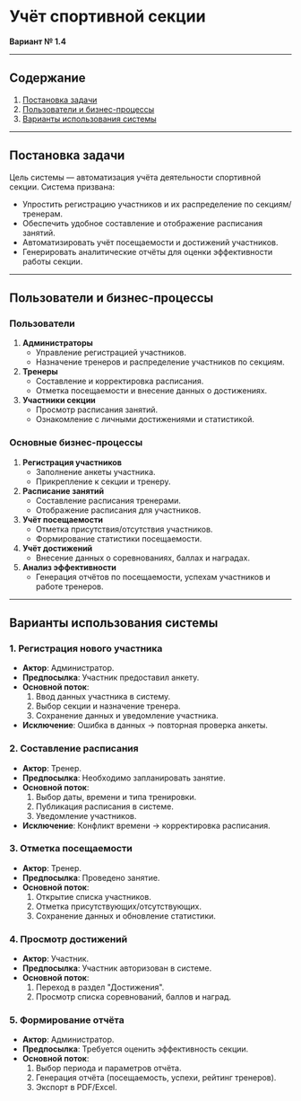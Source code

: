 # Учёт спортивной секции  
**Вариант № 1.4**  

---

## Содержание  
1. [Постановка задачи](#постановка-задачи)  
2. [Пользователи и бизнес-процессы](#пользователи-и-бизнес-процессы)  
3. [Варианты использования системы](#варианты-использования-системы)  

---

## Постановка задачи  
Цель системы — автоматизация учёта деятельности спортивной секции. Система призвана:  
- Упростить регистрацию участников и их распределение по секциям/тренерам.  
- Обеспечить удобное составление и отображение расписания занятий.  
- Автоматизировать учёт посещаемости и достижений участников.  
- Генерировать аналитические отчёты для оценки эффективности работы секции.  

---

## Пользователи и бизнес-процессы  

### Пользователи  
1. **Администраторы**  
   - Управление регистрацией участников.  
   - Назначение тренеров и распределение участников по секциям.  
2. **Тренеры**  
   - Составление и корректировка расписания.  
   - Отметка посещаемости и внесение данных о достижениях.  
3. **Участники секции**  
   - Просмотр расписания занятий.  
   - Ознакомление с личными достижениями и статистикой.  

### Основные бизнес-процессы  
1. **Регистрация участников**  
   - Заполнение анкеты участника.  
   - Прикрепление к секции и тренеру.  
2. **Расписание занятий**  
   - Составление расписания тренерами.  
   - Отображение расписания для участников.  
3. **Учёт посещаемости**  
   - Отметка присутствия/отсутствия участников.  
   - Формирование статистики посещаемости.  
4. **Учёт достижений**  
   - Внесение данных о соревнованиях, баллах и наградах.  
5. **Анализ эффективности**  
   - Генерация отчётов по посещаемости, успехам участников и работе тренеров.  

---

## Варианты использования системы  

### 1. Регистрация нового участника  
- **Актор**: Администратор.  
- **Предпосылка**: Участник предоставил анкету.  
- **Основной поток**:  
  1. Ввод данных участника в систему.  
  2. Выбор секции и назначение тренера.  
  3. Сохранение данных и уведомление участника.  
- **Исключение**: Ошибка в данных → повторная проверка анкеты.  

### 2. Составление расписания  
- **Актор**: Тренер.  
- **Предпосылка**: Необходимо запланировать занятие.  
- **Основной поток**:  
  1. Выбор даты, времени и типа тренировки.  
  2. Публикация расписания в системе.  
  3. Уведомление участников.  
- **Исключение**: Конфликт времени → корректировка расписания.  

### 3. Отметка посещаемости  
- **Актор**: Тренер.  
- **Предпосылка**: Проведено занятие.  
- **Основной поток**:  
  1. Открытие списка участников.  
  2. Отметка присутствующих/отсутствующих.  
  3. Сохранение данных и обновление статистики.  

### 4. Просмотр достижений  
- **Актор**: Участник.  
- **Предпосылка**: Участник авторизован в системе.  
- **Основной поток**:  
  1. Переход в раздел "Достижения".  
  2. Просмотр списка соревнований, баллов и наград.  

### 5. Формирование отчёта  
- **Актор**: Администратор.  
- **Предпосылка**: Требуется оценить эффективность секции.  
- **Основной поток**:  
  1. Выбор периода и параметров отчёта.  
  2. Генерация отчёта (посещаемость, успехи, рейтинг тренеров).  
  3. Экспорт в PDF/Excel.  